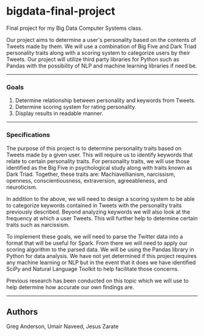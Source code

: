 # bigdata-final-project
Final project for my Big Data Computer Systems class.

Our project aims to determine a user's personality based on the contents of
Tweets made by them. We will use a combination of Big Five and Dark Triad
personality traits along with a scoring system to categorize users by their
Tweets. Our project will utilize third party libraries for Python such as Pandas
with the possibility of NLP and machine learning libraries if need be.

---------
### Goals

1. Determine relationship between personality and keywords from Tweets.
2. Determine scoring system for rating personality.
3. Display results in readable manner.

------------------
### Specifications

The purpose of this project is to determine personality traits based on Tweets
made by a given user. This will require us to identify keywords that relate to
certain personality traits. For personality traits, we will use those identified
as the Big Five in psychological study along with traits known as Dark Triad.
Together, these traits are:  Machiavellianism, narcissism, openness,
conscientiousness, extraversion, agreeableness, and neuroticism. 

In addition to the above, we will need to design a scoring system to be able to
categorize keywords contained in Tweets with the personality traits previously
described. Beyond analyzing keywords we will also look at the frequency at which
a user Tweets. This will further help to determine certain traits such as
narcissism.

To implement these goals, we will need to parse the Twitter data into a format
that will be useful for Spark. From there we will need to apply our scoring
algorithm to the parsed data. We will be using the Pandas library in Python for
data analysis. We have not yet determined if this project requires any machine
learning or NLP but in the event that it does we have identified SciPy and
Natural Language Toolkit to help facilitate those concerns. 

Previous research has been conducted on this topic which we will use to help
determine how accurate our own findings are. 


----------
## Authors
Greg Anderson, Umair Naveed, Jesus Zarate
